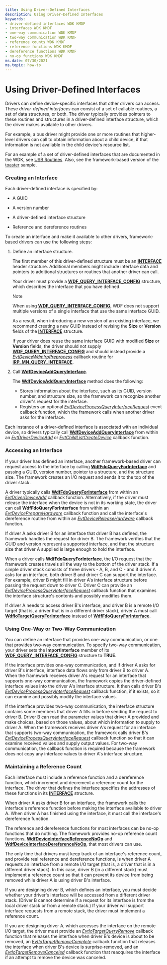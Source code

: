 ```yaml
---
title: Using Driver-Defined Interfaces
description: Using Driver-Defined Interfaces
keywords:
- driver-defined interfaces WDK KMDF
- interfaces WDK KMDF
- one-way communication WDK KMDF
- two-way communication WDK KMDF
- reference counts WDK KMDF
- reference functions WDK KMDF
- dereference functions WDK KMDF
- no-op functions WDK KMDF
ms.date: 07/30/2021
ms.topic: how-to
---
```


# Using Driver-Defined Interfaces


Drivers can define device-specific interfaces that other drivers can access. These *driver-defined interfaces* can consist of a set of callable routines, a set of data structures, or both. The driver typically provides pointers to these routines and structures in a driver-defined interface structure, which the driver makes available to other drivers.

For example, a bus driver might provide one or more routines that higher-level drivers can call to obtain information about a child device, if that information is not available in the child device's resource list.

For an example of a set of driver-defined interfaces that are documented in the WDK, see [USB Routines](/previous-versions/windows/hardware/drivers/ff540046(v=vs.85)). Also, see the framework-based version of the [toaster](sample-kmdf-drivers.md) sample.

### Creating an Interface

Each driver-defined interface is specified by:

-   A GUID

-   A version number

-   A driver-defined interface structure

-   Reference and dereference routines

To create an interface and make it available to other drivers, framework-based drivers can use the following steps:

1.  Define an interface structure.

    The first member of this driver-defined structure must be an [**INTERFACE**](/windows-hardware/drivers/ddi/wdm/ns-wdm-_interface) header structure. Additional members might include interface data and pointers to additional structures or routines that another driver can call.

    Your driver must provide a [**WDF\_QUERY\_INTERFACE\_CONFIG**](/windows-hardware/drivers/ddi/wdfqueryinterface/ns-wdfqueryinterface-_wdf_query_interface_config) structure, which describes the interface that you have defined.

    > [!NOTE]
    > When using [**WDF\_QUERY\_INTERFACE\_CONFIG**](/windows-hardware/drivers/ddi/wdfqueryinterface/ns-wdfqueryinterface-_wdf_query_interface_config), WDF does not support multiple versions of a single interface that use the same interface GUID.
    >
    > As a result, when introducing a new version of an existing interface, we recommend creating a new GUID instead of revising the **Size** or **Version** fields of the [**INTERFACE**](/windows-hardware/drivers/ddi/wdm/ns-wdm-_interface) structure.
    >
    > If your driver does reuse the same interface GUID with modified **Size** or **Version** fields, the driver should not supply [**WDF\_QUERY\_INTERFACE\_CONFIG**](/windows-hardware/drivers/ddi/wdfqueryinterface/ns-wdfqueryinterface-_wdf_query_interface_config) and should instead provide a [*EvtDeviceWdmIrpPreprocess*](/windows-hardware/drivers/ddi/wdfdevice/nc-wdfdevice-evt_wdfdevice_wdm_irp_preprocess) callback routine for [**IRP_MN_QUERY_INTERFACE**](../kernel/irp-mn-query-interface.md).

2.  Call [**WdfDeviceAddQueryInterface**](/windows-hardware/drivers/ddi/wdfqueryinterface/nf-wdfqueryinterface-wdfdeviceaddqueryinterface).

    The [**WdfDeviceAddQueryInterface**](/windows-hardware/drivers/ddi/wdfqueryinterface/nf-wdfqueryinterface-wdfdeviceaddqueryinterface) method does the following:

    -   Stores information about the interface, such as its GUID, version number, and structure size, so the framework can recognize another driver's request for the interface.
    -   Registers an optional [*EvtDeviceProcessQueryInterfaceRequest*](/windows-hardware/drivers/ddi/wdfqueryinterface/nc-wdfqueryinterface-evt_wdf_device_process_query_interface_request) event callback function, which the framework calls when another driver asks for the interface.

Each instance of a driver-defined interface is associated with an individual device, so drivers typically call [**WdfDeviceAddQueryInterface**](/windows-hardware/drivers/ddi/wdfqueryinterface/nf-wdfqueryinterface-wdfdeviceaddqueryinterface) from within an [*EvtDriverDeviceAdd*](/windows-hardware/drivers/ddi/wdfdriver/nc-wdfdriver-evt_wdf_driver_device_add) or [*EvtChildListCreateDevice*](/windows-hardware/drivers/ddi/wdfchildlist/nc-wdfchildlist-evt_wdf_child_list_create_device) callback function.

### Accessing an Interface

If your driver has defined an interface, another framework-based driver can request access to the interface by calling [**WdfFdoQueryForInterface**](/windows-hardware/drivers/ddi/wdffdo/nf-wdffdo-wdffdoqueryforinterface) and passing a GUID, version number, pointer to a structure, and the structure size. The framework creates an I/O request and sends it to the top of the driver stack.

A driver typically calls [**WdfFdoQueryForInterface**](/windows-hardware/drivers/ddi/wdffdo/nf-wdffdo-wdffdoqueryforinterface) from within an [*EvtDriverDeviceAdd*](/windows-hardware/drivers/ddi/wdfdriver/nc-wdfdriver-evt_wdf_driver_device_add) callback function. Alternatively, if the driver must release the interface when the device is not in its working state, the driver can call **WdfFdoQueryForInterface** from within an [*EvtDevicePrepareHardware*](/windows-hardware/drivers/ddi/wdfdevice/nc-wdfdevice-evt_wdf_device_prepare_hardware) callback function and call the interface's dereference routine from within an [*EvtDeviceReleaseHardware*](/windows-hardware/drivers/ddi/wdfdevice/nc-wdfdevice-evt_wdf_device_release_hardware) callback function.

If driver A asks driver B for an interface that driver B has defined, the framework handles the request for driver B. The framework verifies that the GUID and version represent a supported interface, and that the structure size that driver A supplied is large enough to hold the interface.

When a driver calls [**WdfFdoQueryForInterface**](/windows-hardware/drivers/ddi/wdffdo/nf-wdffdo-wdffdoqueryforinterface), the I/O request that the framework creates travels all the way to the bottom of the driver stack. If a simple driver stack consists of three drivers - A, B, and C - and if driver A asks for an interface, both driver B and driver C can support the interface. For example, driver B might fill in driver A's interface structure before passing the request down to driver C. Driver C can provide an [*EvtDeviceProcessQueryInterfaceRequest*](/windows-hardware/drivers/ddi/wdfqueryinterface/nc-wdfqueryinterface-evt_wdf_device_process_query_interface_request) callback function that examines the interface structure's contents and possibly modifies them.

If driver A needs to access driver B's interface, and driver B is a remote I/O target (that is, a driver that is in a different driver stack), driver A must call [**WdfIoTargetQueryForInterface**](/windows-hardware/drivers/ddi/wdfiotarget/nf-wdfiotarget-wdfiotargetqueryforinterface) instead of [**WdfFdoQueryForInterface**](/windows-hardware/drivers/ddi/wdffdo/nf-wdffdo-wdffdoqueryforinterface).

### Using One-Way or Two-Way Communication

You can define an interface that provides one-way communication, or one that provides two-way communication. To specify two-way communication, your driver sets the **ImportInterface** member of its [**WDF\_QUERY\_INTERFACE\_CONFIG**](/windows-hardware/drivers/ddi/wdfqueryinterface/ns-wdfqueryinterface-_wdf_query_interface_config) structure to **TRUE**.

If the interface provides one-way communication, and if driver A asks for driver B's interface, interface data flows only from driver B to driver A. When the framework receives driver A's request for an interface that supports one-way communication, the framework copies the driver-defined interface values into the driver A's interface structure. It then calls driver B's [*EvtDeviceProcessQueryInterfaceRequest*](/windows-hardware/drivers/ddi/wdfqueryinterface/nc-wdfqueryinterface-evt_wdf_device_process_query_interface_request) callback function, if it exists, so it can examine and possibly modify the interface values.

If the interface provides two-way communication, the interface structure contains some members that driver A fills in before sending the request to driver B. Driver B can read the parameter values that driver A provided and make choices, based on those values, about which information to supply to driver A. When the framework receives driver A's request for an interface that supports two-way communication, the framework calls driver B's [*EvtDeviceProcessQueryInterfaceRequest*](/windows-hardware/drivers/ddi/wdfqueryinterface/nc-wdfqueryinterface-evt_wdf_device_process_query_interface_request) callback function so that it can examine received values and supply output values. For two-way communication, the callback function is required because the framework does not copy any interface values to driver A's interface structure.

### Maintaining a Reference Count

Each interface must include a reference function and a dereference function, which increment and decrement a reference count for the interface. The driver that defines the interface specifies the addresses of these functions in its [**INTERFACE**](/windows-hardware/drivers/ddi/wdm/ns-wdm-_interface) structure.

When driver A asks driver B for an interface, the framework calls the interface's reference function before making the interface available to driver A. When driver A has finished using the interface, it must call the interface's dereference function.

The reference and dereference functions for most interfaces can be no-op functions that do nothing. The framework provides no-op reference count functions, [**WdfDeviceInterfaceReferenceNoOp**](/windows-hardware/drivers/ddi/wdfqueryinterface/nf-wdfqueryinterface-wdfdeviceinterfacereferencenoop) and [**WdfDeviceInterfaceDereferenceNoOp**](/windows-hardware/drivers/ddi/wdfqueryinterface/nf-wdfqueryinterface-wdfdeviceinterfacedereferencenoop), that most drivers can use.

The only time that drivers must keep track of an interface's reference count, and provide real reference and dereference functions, is when driver A requests an interface from a remote I/O target (that is, a driver that is in a different driver stack). In this case, driver B (in a different stack) must implement a reference count so that it can prevent its device from being removed while driver A is using driver B's interface.

If you are designing driver B, which defines an interface, you must decide whether your driver's interface will be accessed from a different driver stack. (Driver B cannot determine if a request for its interface is from the local driver stack or from a remote stack.) If your driver will support interface requests from a remote stack, the driver must implement a reference count.

If you are designing driver A, which accesses the interface on the remote I/O target, the driver must provide an [*EvtIoTargetQueryRemove*](/windows-hardware/drivers/ddi/wdfiotarget/nc-wdfiotarget-evt_wdf_io_target_query_remove) callback function that releases the interface when driver B's device is about to be removed, an [*EvtIoTargetRemoveComplete*](/windows-hardware/drivers/ddi/wdfiotarget/nc-wdfiotarget-evt_wdf_io_target_remove_complete) callback function that releases the interface when driver B's device is surprise-removed, and an [*EvtIoTargetRemoveCanceled*](/windows-hardware/drivers/ddi/wdfiotarget/nc-wdfiotarget-evt_wdf_io_target_remove_canceled) callback function that reacquires the interface if an attempt to remove the device was canceled.
